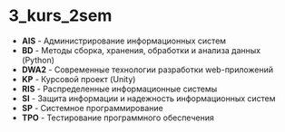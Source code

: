 # 3_kurs_2sem

- **AIS** - Администрирование информационных систем
- **BD** - Методы сборка, хранения, обработки и анализа данных (Python)
- **DWA2** - Современные технологии разработки web-приложений
- **KP** - Курсовой проект (Unity)
- **RIS** - Распределенные информационные системы
- **SI** - Защита информации и надежность информационных систем
- **SP** - Системное программирование
- **TPO** - Тестирование программного обеспечения
